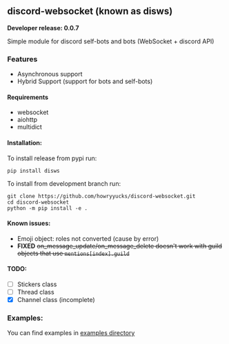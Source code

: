 ## discord-websocket (known as disws)

**Developer release: 0.0.7**

Simple module for discord self-bots and bots (WebSocket + discord API)

### Features

- Asynchronous support
- Hybrid Support (support for bots and self-bots)

#### Requirements

- websocket
- aiohttp
- multidict

#### Installation:

To install release from pypi run:

```commandline
pip install disws
```

To install from development branch run:

```commandline
git clone https://github.com/howryyucks/discord-websocket.git
cd discord-websocket
python -m pip install -e .
```

#### Known issues:

- Emoji object: roles not converted (cause by error)
- **FIXED** ~~on_message_update/on_message_delete doesn't work with guild objects that use `mentions[index].guild`~~

#### TODO:

- [ ] Stickers class
- [ ] Thread class
- [x] Channel class (incomplete)

### Examples:
You can find examples in [examples directory](/example)
